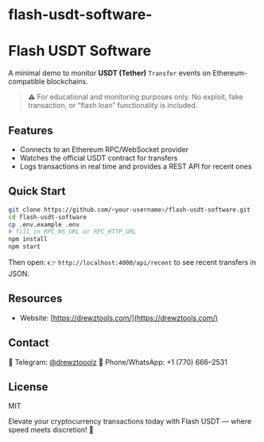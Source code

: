 # flash-usdt-software-
# Flash USDT Software

A minimal demo to monitor **USDT (Tether)** `Transfer` events on Ethereum-compatible blockchains.

> ⚠️ For educational and monitoring purposes only.
> No exploit, fake transaction, or “flash loan” functionality is included.

## Features

* Connects to an Ethereum RPC/WebSocket provider
* Watches the official USDT contract for transfers
* Logs transactions in real time and provides a REST API for recent ones

## Quick Start

```bash
git clone https://github.com/<your-username>/flash-usdt-software.git
cd flash-usdt-software
cp .env.example .env
# fill in RPC_WS_URL or RPC_HTTP_URL
npm install
npm start
```

Then open:
👉 `http://localhost:4000/api/recent` to see recent transfers in JSON.

## Resources

* Website: [https://drewztools.com/](https://drewztools.com/)

## Contact

💬 Telegram: [@drewztooolz](https://t.me/drewztooolz)
📲 Phone/WhatsApp: +1 (770) 666–2531

## License

MIT

Elevate your cryptocurrency transactions today with Flash USDT — where speed meets discretion! 🚀
